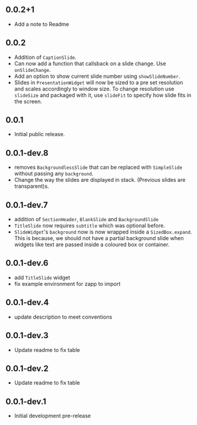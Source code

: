 ## 0.0.2+1

- Add a note to Readme

## 0.0.2

- Addition of `CaptionSlide`.
- Can now add a function that callsback on a slide change. Use `onSlideChange`.
- Add an option to show current slide number using `showSlideNumber`.
- Slides in `PresentationWidget` will now be sized to a pre set resolution and scales accordingly to window size. To change resolution use `slideSize` and packaged with it, use `slideFit` to specify how slide fits in the screen.

## 0.0.1

- Initial public release.

## 0.0.1-dev.8

- removes `BackgroundlessSlide` that can be replaced with `SimpleSlide` without passing any `background`.
- Change the way the slides are displayed in stack. (Previous slides are transparent)s.

## 0.0.1-dev.7

- addition of `SectionHeader`, `BlankSlide` and `BackgroundSlide`
- `TitleSlide` now requires `subtitle` which was optional before.
- `SlideWidget`'s `background` now is now wrapped inside a `SizedBox.expand`. This is because, we should not have a partial background slide when widgets like text are passed inside a coloured box or container.

## 0.0.1-dev.6

- add `TitleSlide` widget
- fix example environment for zapp to import

## 0.0.1-dev.4

- update description to meet conventions

## 0.0.1-dev.3

- Update readme to fix table

## 0.0.1-dev.2

- Update readme to fix table

## 0.0.1-dev.1

- Initial development pre-release
